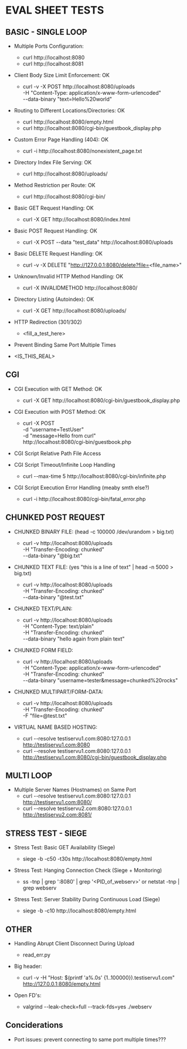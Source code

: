 # EVAL SHEET TESTS

## BASIC - SINGLE LOOP
* Multiple Ports Configuration:
  * curl http://localhost:8080
  * curl http://localhost:8081

* Client Body Size Limit Enforcement: OK
  * curl -v -X POST http://localhost:8080/uploads \
          -H "Content-Type: application/x-www-form-urlencoded" \
          --data-binary "text=Hello%20world"

* Routing to Different Locations/Directories: OK
  * curl http://localhost:8080/empty.html
  * curl http://localhost:8080/cgi-bin/guestbook_display.php

* Custom Error Page Handling (404): OK
  * curl -i http://localhost:8080/nonexistent_page.txt

* Directory Index File Serving: OK
  * curl http://localhost:8080/uploads/

* Method Restriction per Route: OK
  * curl http://localhost:8080/cgi-bin/

* Basic GET Request Handling: OK
  * curl -X GET http://localhost:8080/index.html

* Basic POST Request Handling: OK
  * curl -X POST --data "test_data" http://localhost:8080/uploads

* Basic DELETE Request Handling: OK
  * curl -v -X DELETE "http://127.0.0.1:8080/delete?file=<file_name>"

* Unknown/Invalid HTTP Method Handling: OK
  * curl -X INVALIDMETHOD http://localhost:8080/

* Directory Listing (Autoindex): OK
  * curl -X GET http://localhost:8080/uploads/

* HTTP Redirection (301/302)
  * <fill_a_test_here>

* Prevent Binding Same Port Multiple Times
 * <IS_THIS_REAL>

## CGI
* CGI Execution with GET Method: OK
  * curl -X GET http://localhost:8080/cgi-bin/guestbook_display.php

* CGI Execution with POST Method: OK
  *  curl -X POST \
     -d "username=TestUser" \
     -d "message=Hello from curl" \
     http://localhost:8080/cgi-bin/guestbook.php

* CGI Script Relative Path File Access

* CGI Script Timeout/Infinite Loop Handling
  * curl --max-time 5 http://localhost:8080/cgi-bin/infinite.php

* CGI Script Execution Error Handling (meaby smth else?)
  * curl -i http://localhost:8080/cgi-bin/fatal_error.php

## CHUNKED POST REQUEST
* CHUNKED BINARY FILE: (head -c 100000 /dev/urandom > big.txt)
  * curl -v http://localhost:8080/uploads \
          -H "Transfer-Encoding: chunked" \
          --data-binary "@big.txt"

* CHUNKED TEXT FILE: (yes "this is a line of text" | head -n 5000 > big.txt)
  * curl -v http://localhost:8080/uploads \
          -H "Transfer-Encoding: chunked" \
          --data-binary "@test.txt"

* CHUNKED TEXT/PLAIN:
  * curl -v http://localhost:8080/uploads \
          -H "Content-Type: text/plain" \
          -H "Transfer-Encoding: chunked" \
          --data-binary "hello again from plain text"

* CHUNKED FORM FIELD:
  * curl -v http://localhost:8080/uploads \
          -H "Content-Type: application/x-www-form-urlencoded" \
          -H "Transfer-Encoding: chunked" \
          --data-binary "username=tester&message=chunked%20rocks"

* CHUNKED MULTIPART/FORM-DATA:
  * curl -v http://localhost:8080/uploads \
          -H "Transfer-Encoding: chunked" \
          -F "file=@test.txt"

* VIRTUAL NAME BASED HOSTING:
  * curl --resolve testiservu1.com:8080:127.0.0.1 http://testiservu1.com:8080
  * curl --resolve testiservu1.com:8080:127.0.0.1 http://testiservu1.com:8080/cgi-bin/guestbook_display.php


## MULTI LOOP
* Multiple Server Names (Hostnames) on Same Port
  * curl --resolve testiservu1.com:8080:127.0.0.1 http://testiservu1.com:8080/
  * curl --resolve testiservu2.com:8080:127.0.0.1 http://testiservu2.com:8081/

## STRESS TEST - SIEGE
* Stress Test: Basic GET Availability (Siege)
  * siege -b -c50 -t30s http://localhost:8080/empty.html

* Stress Test: Hanging Connection Check (Siege + Monitoring)
  * ss -tnp | grep ':8080' | grep '<PID_of_webserv>' or netstat -tnp | grep webserv

* Stress Test: Server Stability During Continuous Load (Siege)
  * siege -b -c10 http://localhost:8080/empty.html

## OTHER
* Handling Abrupt Client Disconnect During Upload
  * read_err.py

* Big header:
  * curl -v -H "Host: $(printf 'a%.0s' {1..100000}).testiservu1.com" http://127.0.0.1:8080/empty.html

* Open FD's:
  * valgrind --leak-check=full --track-fds=yes ./webserv


## Conciderations
* Port issues: prevent connecting to same port multiple times???

